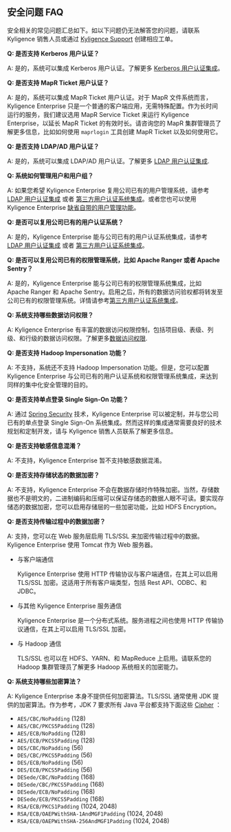 ## 安全问题 FAQ

安全相关的常见问题汇总如下。如以下问题仍无法解答您的问题，请联系 Kyligence 销售人员或通过 [Kyligence Support](https://support.kyligence.io/) 创建相应工单。



**Q: 是否支持 Kerberos 用户认证？**

A: 是的，系统可以集成 Kerberos 用户认证。了解更多 [Kerberos 用户认证集成](kerberos.cn.md)。



**Q: 是否支持 MapR Ticket 用户认证？**

A: 是的，系统可以集成 MapR Ticket 用户认证。对于 MapR 文件系统而言，Kyligence Enterprise 只是一个普通的客户端应用，无需特殊配置。作为长时间运行的服务，我们建议选用 MapR Service Ticket 来运行 Kyligence Enterprise，以延长 MapR Ticket 的有效时长。请咨询您的 MapR 集群管理员了解更多信息，比如如何使用 `maprlogin` 工具创建 MapR Ticket 以及如何使用它。



**Q: 是否支持 LDAP/AD 用户认证？**

A: 是的，系统可以集成 LDAP/AD 用户认证。了解更多 [LDAP 用户认证集成](ldap.cn.md).



**Q: 系统如何管理用户和用户组？**

A: 如果您希望 Kyligence Enterprise 复用公司已有的用户管理系统，请参考 [LDAP 用户认证集成](ldap.cn.md) 或者 [第三方用户认证系统集成](integrate_with_3rd_um.cn.md)。或者您也可以使用 Kyligence Enterprise [缺省自带的用户管理功能](data_acl/user_management.cn.md)。



**Q: 是否可以复用公司已有的用户认证系统？**

A: 是的，Kyligence Enterprise 能与公司已有的用户认证系统集成，请参考 [LDAP 用户认证集成](ldap.cn.md) 或者 [第三方用户认证系统集成](integrate_with_3rd_um.cn.md)。



**Q: 是否可以复用公司已有的权限管理系统，比如 Apache Ranger 或者 Apache Sentry？**

A: 是的，Kyligence Enterprise 能与公司已有的权限管理系统集成，比如 Apache Ranger 和 Apache Sentry。启用之后，所有的数据访问验权都将转发至公司已有的权限管理系统。详情请参考[第三方用户认证系统集成](integrate_with_3rd_um.cn.md)。



**Q: 系统支持哪些数据访问权限？**

A: Kyligence Enterprise 有丰富的数据访问权限控制，包括项目级、表级、列级、和行级的数据访问权限。了解更多[数据访问权限](data_acl/README.md).



**Q: 是否支持 Hadoop Impersonation 功能？**

A: 不支持，系统还不支持 Hadoop Impersonation 功能。但是，您可以配置 Kyligence Enterprise 与公司已有的用户认证系统和权限管理系统集成，来达到同样的集中化安全管理的目的。



**Q: 是否支持单点登录 Single Sign-On 功能？**

A: 通过 [Spring Security](https://spring.io/projects/spring-security) 技术，Kyligence Enterprise 可以被定制，并与您公司已有的单点登录 Single Sign-On 系统集成。然而这样的集成通常需要良好的技术规划和定制开发，请与 Kyligence 销售人员联系了解更多信息。



**Q: 是否支持敏感信息混淆？**

A: 不支持，Kyligence Enterprise 暂不支持敏感数据混淆。



**Q: 是否支持存储状态的数据加密？**

A: 不支持，Kyligence Enterprise 不会在数据存储时作特殊加密。当然，存储数据也不是明文的，二进制编码和压缩可以保证存储态的数据人眼不可读。要实现存储态的数据加密，您可以启用存储层的一些加密功能，比如 HDFS Encryption。



**Q: 是否支持传输过程中的数据加密？**

A: 支持，您可以在 Web 服务层启用 TLS/SSL 来加密传输过程中的数据。Kyligence Enterprise 使用 Tomcat 作为 Web 服务器。

- 与客户端通信

  Kyligence Enterprise 使用 HTTP 传输协议与客户端通信，在其上可以启用 TLS/SSL 加密。这适用于所有客户端类型，包括 Rest API、ODBC、和 JDBC。

- 与其他 Kyligence Enterprise 服务通信

  Kyligence Enterprise 是一个分布式系统。服务进程之间也使用 HTTP 传输协议通信，在其上可以启用 TLS/SSL 加密。

- 与 Hadoop 通信

  TLS/SSL 也可以在 HDFS、YARN、和 MapReduce 上启用。请联系您的 Hadoop 集群管理员了解更多 Hadoop 系统相关的加密能力。



**Q: 系统支持哪些加密算法？**

A: Kyligence Enterprise 本身不提供任何加密算法。TLS/SSL 通常使用 JDK 提供的加密算法。作为参考，JDK 7 要求所有 Java 平台都支持下面这些 [Cipher](https://docs.oracle.com/javase/7/docs/api/javax/crypto/Cipher.html) ：

- `AES/CBC/NoPadding` (128)
- `AES/CBC/PKCS5Padding` (128)
- `AES/ECB/NoPadding` (128)
- `AES/ECB/PKCS5Padding` (128)
- `DES/CBC/NoPadding` (56)
- `DES/CBC/PKCS5Padding` (56)
- `DES/ECB/NoPadding` (56)
- `DES/ECB/PKCS5Padding` (56)
- `DESede/CBC/NoPadding` (168)
- `DESede/CBC/PKCS5Padding` (168)
- `DESede/ECB/NoPadding` (168)
- `DESede/ECB/PKCS5Padding` (168)
- `RSA/ECB/PKCS1Padding` (1024, 2048)
- `RSA/ECB/OAEPWithSHA-1AndMGF1Padding` (1024, 2048)
- `RSA/ECB/OAEPWithSHA-256AndMGF1Padding` (1024, 2048)

